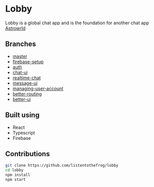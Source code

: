 # Lobby

Lobby is a global chat app and is the foundation for another chat app [Astrowrld](https://github.com/listentothefrog/astrowrld)

## Branches

- [master](https://github.com/listentothefrog/lobby)
- [firebase-setup](https://github.com/listentothefrog/lobby/tree/firebase-setup)
- [auth](https://github.com/listentothefrog/lobby/tree/auth)
- [chat-ui](https://github.com/listentothefrog/lobby/tree/chat-ui)
- [realtime-chat](https://github.com/listentothefrog/lobby/tree/realtime-chat)
- [message-ui](https://github.com/listentothefrog/lobby/tree/message-ui)
- [managing-user-account](https://github.com/listentothefrog/lobby/tree/managing-user-account)
- [better-routing](https://github.com/listentothefrog/lobby/tree/better-routing)
- [better-ui](https://github.com/listentothefrog/lobby/tree/better-ui)

## Built using

- React
- Typescript
- Firebase

## Contributions

```bash
git clone https://github.com/listentothefrog/lobby
cd lobby
npm install
npm start
```
